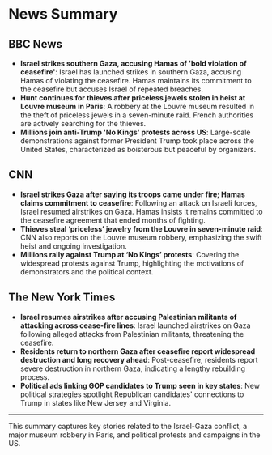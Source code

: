 # News Summary

## BBC News
- **Israel strikes southern Gaza, accusing Hamas of 'bold violation of ceasefire'**: Israel has launched strikes in southern Gaza, accusing Hamas of violating the ceasefire. Hamas maintains its commitment to the ceasefire but accuses Israel of repeated breaches.
- **Hunt continues for thieves after priceless jewels stolen in heist at Louvre museum in Paris**: A robbery at the Louvre museum resulted in the theft of priceless jewels in a seven-minute raid. French authorities are actively searching for the thieves.
- **Millions join anti-Trump 'No Kings' protests across US**: Large-scale demonstrations against former President Trump took place across the United States, characterized as boisterous but peaceful by organizers.

## CNN
- **Israel strikes Gaza after saying its troops came under fire; Hamas claims commitment to ceasefire**: Following an attack on Israeli forces, Israel resumed airstrikes on Gaza. Hamas insists it remains committed to the ceasefire agreement that ended months of fighting.
- **Thieves steal ‘priceless’ jewelry from the Louvre in seven-minute raid**: CNN also reports on the Louvre museum robbery, emphasizing the swift heist and ongoing investigation.
- **Millions rally against Trump at ‘No Kings’ protests**: Covering the widespread protests against Trump, highlighting the motivations of demonstrators and the political context.

## The New York Times
- **Israel resumes airstrikes after accusing Palestinian militants of attacking across cease-fire lines**: Israel launched airstrikes on Gaza following alleged attacks from Palestinian militants, threatening the ceasefire.
- **Residents return to northern Gaza after ceasefire report widespread destruction and long recovery ahead**: Post-ceasefire, residents report severe destruction in northern Gaza, indicating a lengthy rebuilding process.
- **Political ads linking GOP candidates to Trump seen in key states**: New political strategies spotlight Republican candidates' connections to Trump in states like New Jersey and Virginia.

---

This summary captures key stories related to the Israel-Gaza conflict, a major museum robbery in Paris, and political protests and campaigns in the US.

